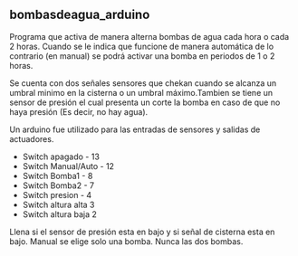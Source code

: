 ## bombasdeagua_arduino
Programa que activa de manera alterna bombas de agua cada hora o cada 2 horas. Cuando se le indica que funcione de manera automática de lo contrario (en manual) se podrá activar una bomba en periodos de 1 o 2 horas.

Se cuenta con dos señales sensores que chekan cuando se alcanza un umbral minimo en la cisterna o un umbral máximo.Tambien se tiene un sensor de presión el cual presenta un corte la bomba en caso de que no haya presión (Es decir, no hay agua).

Un arduino fue utilizado para las entradas de sensores y salidas de actuadores.

- Switch apagado - 13
- Switch Manual/Auto - 12
- Switch Bomba1 - 8
- Switch Bomba2 - 7
- Switch presion - 4
- Switch altura alta 3
- Switch altura baja 2

Llena si el sensor de presión esta en bajo y si señal de cisterna esta en bajo.
Manual se elige solo una bomba. Nunca las dos bombas.

